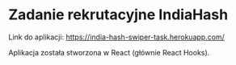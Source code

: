 # Zadanie rekrutacyjne IndiaHash

Link do aplikacji: https://india-hash-swiper-task.herokuapp.com/

Aplikacja została stworzona w React (głównie React Hooks).
